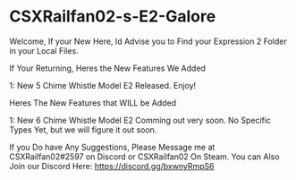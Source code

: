 # CSXRailfan02-s-E2-Galore
Welcome, If your New Here, Id Advise you to Find your Expression 2 Folder in your Local Files.

If Your Returning, Heres the New Features We Added

1: New 5 Chime Whistle Model E2 Released. Enjoy!

Heres The New Features that WILL be Added

1: New 6 Chime Whistle Model E2 Comming out very soon. No Specific Types Yet, but we will figure it out soon.

If you Do have Any Suggestions, Please Message me at CSXRailfan02#2597 on Discord or CSXRailfan02 On Steam. You can Also Join our Discord Here: https://discord.gg/bxwnyRmpS6
